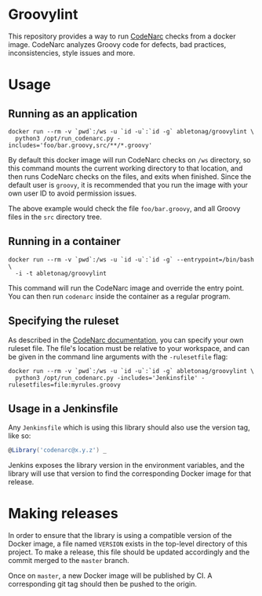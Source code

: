# Groovylint

This repository provides a way to run [CodeNarc](codenarc-home) checks from a docker
image. CodeNarc analyzes Groovy code for defects, bad practices, inconsistencies, style
issues and more.

# Usage

## Running as an application

```
docker run --rm -v `pwd`:/ws -u `id -u`:`id -g` abletonag/groovylint \
  python3 /opt/run_codenarc.py -includes='foo/bar.groovy,src/**/*.groovy'
```

By default this docker image will run CodeNarc checks on `/ws` directory, so this command
mounts the current working directory to that location, and then runs CodeNarc checks on
the files, and exits when finished. Since the default user is `groovy`, it is recommended
that you run the image with your own user ID to avoid permission issues.

The above example would check the file `foo/bar.groovy`, and all Groovy files in the `src`
directory tree.

## Running in a container

```
docker run --rm -v `pwd`:/ws -u `id -u`:`id -g` --entrypoint=/bin/bash \
  -i -t abletonag/groovylint
```

This command will run the CodeNarc image and override the entry point. You can then run
`codenarc` inside the container as a regular program.

## Specifying the ruleset

As described in the [CodeNarc documentation](codenarc-rules), you can specify your own
ruleset file. The file's location must be relative to your workspace, and can be given in
the command line arguments with the `-rulesetfile` flag:

```
docker run --rm -v `pwd`:/ws -u `id -u`:`id -g` abletonag/groovylint \
  python3 /opt/run_codenarc.py -includes='Jenkinsfile' -rulesetfiles=file:myrules.groovy
```

## Usage in a Jenkinsfile

Any `Jenkinsfile` which is using this library should also use the version tag, like so:

```groovy
@Library('codenarc@x.y.z') _
```

Jenkins exposes the library version in the environment variables, and the library will use
that version to find the corresponding Docker image for that release.

# Making releases

In order to ensure that the library is using a compatible version of the Docker image, a
file named `VERSION` exists in the top-level directory of this project. To make a release,
this file should be updated accordingly and the commit merged to the `master` branch.

Once on `master`, a new Docker image will be published by CI. A corresponding git tag
should then be pushed to the origin.


[codenarc-home]: http://codenarc.sourceforge.net
[codenarc-rules]: http://codenarc.sourceforge.net/codenarc-configuring-rules.html
